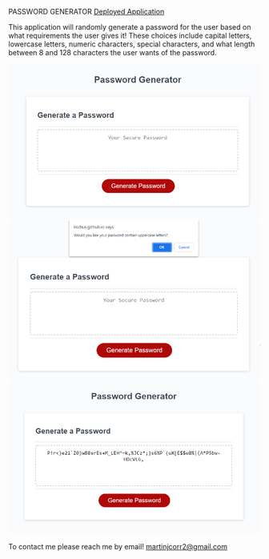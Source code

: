 PASSWORD GENERATOR
<a href="https://lischus.github.io/PasswordGenerator/">Deployed Application</a>
<p>This application will randomly generate a password for the user based on what requirements the user gives it!  These choices include capital letters, lowercase letters, numeric characters, special characters, and what length between 8 and 128 characters the user wants of the password.<p>
<img src="./images/passwordGenerator.PNG">
<img src="./images/requestCharacter.PNG">
<img src="./images/examplePassword.PNG">


<p>To contact me please reach me by email!  <a href="mailto:martinjcorr2@gmail.com">martinjcorr2@gmail.com</a>